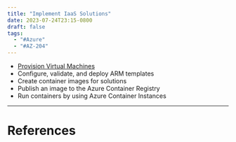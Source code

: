```yaml
---
title: "Implement IaaS Solutions"
date: 2023-07-24T23:15-0800
draft: false
tags: 
  - "#Azure"
  - "#AZ-204"
---
```


- [Provision Virtual Machines](/notes/computer/microsoft/azure/az-204/implement-iaas-solutions/provision-virtual-machines)
- Configure, validate, and deploy ARM templates
- Create container images for solutions
- Publish an image to the Azure Container Registry
- Run containers by using Azure Container Instances

---
# References
